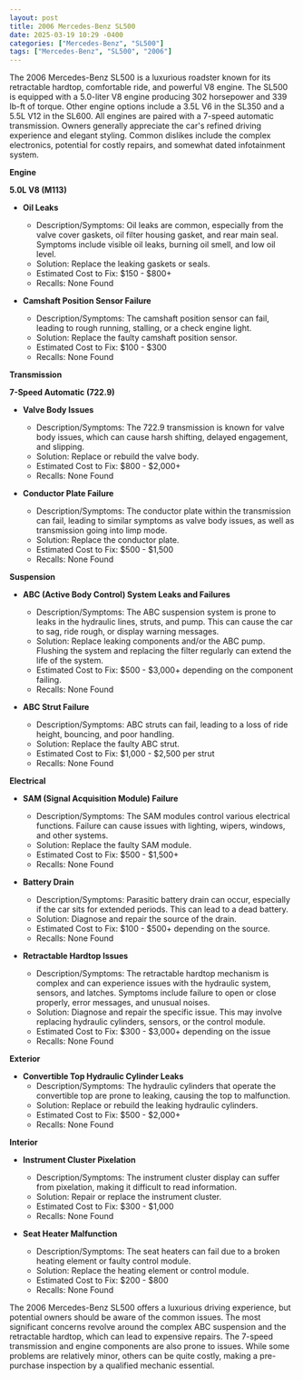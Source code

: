 ```yaml
---
layout: post
title: 2006 Mercedes-Benz SL500
date: 2025-03-19 10:29 -0400
categories: ["Mercedes-Benz", "SL500"]
tags: ["Mercedes-Benz", "SL500", "2006"]
---
```

The 2006 Mercedes-Benz SL500 is a luxurious roadster known for its retractable hardtop, comfortable ride, and powerful V8 engine. The SL500 is equipped with a 5.0-liter V8 engine producing 302 horsepower and 339 lb-ft of torque. Other engine options include a 3.5L V6 in the SL350 and a 5.5L V12 in the SL600. All engines are paired with a 7-speed automatic transmission. Owners generally appreciate the car's refined driving experience and elegant styling. Common dislikes include the complex electronics, potential for costly repairs, and somewhat dated infotainment system.

**Engine**

**5.0L V8 (M113)**

*   **Oil Leaks**
    *   Description/Symptoms: Oil leaks are common, especially from the valve cover gaskets, oil filter housing gasket, and rear main seal. Symptoms include visible oil leaks, burning oil smell, and low oil level.
    *   Solution: Replace the leaking gaskets or seals.
    *   Estimated Cost to Fix: $150 - $800+
    * Recalls: None Found

*   **Camshaft Position Sensor Failure**
    *   Description/Symptoms: The camshaft position sensor can fail, leading to rough running, stalling, or a check engine light.
    *   Solution: Replace the faulty camshaft position sensor.
    *   Estimated Cost to Fix: $100 - $300
    * Recalls: None Found

**Transmission**

**7-Speed Automatic (722.9)**

*   **Valve Body Issues**
    *   Description/Symptoms: The 722.9 transmission is known for valve body issues, which can cause harsh shifting, delayed engagement, and slipping.
    *   Solution: Replace or rebuild the valve body.
    *   Estimated Cost to Fix: $800 - $2,000+
    * Recalls: None Found

*   **Conductor Plate Failure**
    *   Description/Symptoms: The conductor plate within the transmission can fail, leading to similar symptoms as valve body issues, as well as transmission going into limp mode.
    *   Solution: Replace the conductor plate.
    *   Estimated Cost to Fix: $500 - $1,500
    * Recalls: None Found

**Suspension**

*   **ABC (Active Body Control) System Leaks and Failures**
    *   Description/Symptoms: The ABC suspension system is prone to leaks in the hydraulic lines, struts, and pump. This can cause the car to sag, ride rough, or display warning messages.
    *   Solution: Replace leaking components and/or the ABC pump. Flushing the system and replacing the filter regularly can extend the life of the system.
    *   Estimated Cost to Fix: $500 - $3,000+ depending on the component failing.
    * Recalls: None Found

*   **ABC Strut Failure**
    *   Description/Symptoms: ABC struts can fail, leading to a loss of ride height, bouncing, and poor handling.
    *   Solution: Replace the faulty ABC strut.
    *   Estimated Cost to Fix: $1,000 - $2,500 per strut
    * Recalls: None Found

**Electrical**

*   **SAM (Signal Acquisition Module) Failure**
    *   Description/Symptoms: The SAM modules control various electrical functions. Failure can cause issues with lighting, wipers, windows, and other systems.
    *   Solution: Replace the faulty SAM module.
    *   Estimated Cost to Fix: $500 - $1,500+
    * Recalls: None Found

*   **Battery Drain**
    *   Description/Symptoms: Parasitic battery drain can occur, especially if the car sits for extended periods. This can lead to a dead battery.
    *   Solution: Diagnose and repair the source of the drain.
    *   Estimated Cost to Fix: $100 - $500+ depending on the source.
    * Recalls: None Found

*   **Retractable Hardtop Issues**
    *   Description/Symptoms: The retractable hardtop mechanism is complex and can experience issues with the hydraulic system, sensors, and latches. Symptoms include failure to open or close properly, error messages, and unusual noises.
    *   Solution: Diagnose and repair the specific issue. This may involve replacing hydraulic cylinders, sensors, or the control module.
    *   Estimated Cost to Fix: $300 - $3,000+ depending on the issue
    * Recalls: None Found

**Exterior**

*   **Convertible Top Hydraulic Cylinder Leaks**
    *   Description/Symptoms: The hydraulic cylinders that operate the convertible top are prone to leaking, causing the top to malfunction.
    *   Solution: Replace or rebuild the leaking hydraulic cylinders.
    *   Estimated Cost to Fix: $500 - $2,000+
    * Recalls: None Found

**Interior**

*   **Instrument Cluster Pixelation**
    *   Description/Symptoms: The instrument cluster display can suffer from pixelation, making it difficult to read information.
    *   Solution: Repair or replace the instrument cluster.
    *   Estimated Cost to Fix: $300 - $1,000
    * Recalls: None Found

*   **Seat Heater Malfunction**
    *   Description/Symptoms: The seat heaters can fail due to a broken heating element or faulty control module.
    *   Solution: Replace the heating element or control module.
    *   Estimated Cost to Fix: $200 - $800
    * Recalls: None Found

The 2006 Mercedes-Benz SL500 offers a luxurious driving experience, but potential owners should be aware of the common issues. The most significant concerns revolve around the complex ABC suspension and the retractable hardtop, which can lead to expensive repairs. The 7-speed transmission and engine components are also prone to issues. While some problems are relatively minor, others can be quite costly, making a pre-purchase inspection by a qualified mechanic essential.

